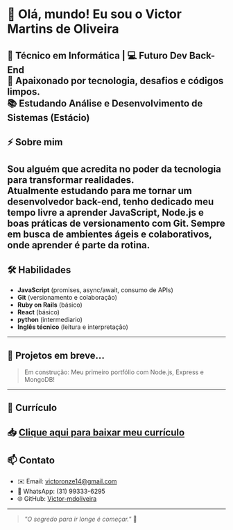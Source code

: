 # 👋 Olá, mundo! Eu sou o Victor Martins de Oliveira

🎯 Técnico em Informática | 💻 Futuro Dev Back-End  
🚀 Apaixonado por tecnologia, desafios e códigos limpos.  
📚 Estudando Análise e Desenvolvimento de Sistemas (Estácio)
---
## ⚡ Sobre mim

Sou alguém que acredita no poder da tecnologia para transformar realidades.  
Atualmente estudando para me tornar um **desenvolvedor back-end**, tenho dedicado meu tempo livre a aprender JavaScript, Node.js e boas práticas de versionamento com Git.
Sempre em busca de ambientes ágeis e colaborativos, onde aprender é parte da rotina.
---
## 🛠️ Habilidades

- **JavaScript** (promises, async/await, consumo de APIs)
- **Git** (versionamento e colaboração)
- **Ruby on Rails** (básico)
- **React** (básico)
- **python** (intermediario) 
- **Inglês técnico** (leitura e interpretação)
---
  ## 📂 Projetos em breve...

> Em construção: Meu primeiro portfólio com Node.js, Express e MongoDB!
---
## 📄 Currículo

📥 [Clique aqui para baixar meu currículo](Curriculo_Victor_Martins_Compactado.pdf)
---
## 📫 Contato
- ✉️ Email: victoronze14@gmail.com  
- 📱 WhatsApp: (31) 99333-6295  
- 🌐 GitHub: [Victor-mdoliveira](https://github.com/Victor-mdoliveira)
---
> _"O segredo para ir longe é começar."_ 🚀
